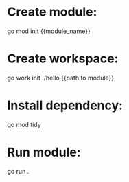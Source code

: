 # Create module:
go mod init {{module_name}}

# Create workspace:
go work init ./hello {{path to module}}

# Install dependency:
go mod tidy

# Run module:
go run .